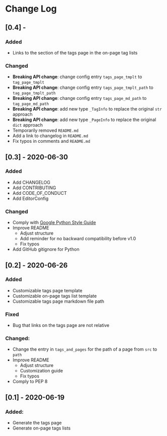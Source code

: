 # Change Log

## [0.4] -

### Added

-   Links to the section of the tags page in the on-page tag lists

### Changed

-   **Breaking API change**: change config entry `tags_page_tmplt` to `tag_page_tmplt`
-   **Breaking API change**: change config entry `tags_page_tmplt_path` to `tag_page_tmplt_path`
-   **Breaking API change**: change config entry `tags_page_md_path` to `tag_page_md_path`
-   **Breaking API change**: add new type `_TagInfo` to replace the original `str` approach
-   **Breaking API change**: add new type `_PageInfo` to replace the original `dict` approach
-   Temporarily removed `README.md`
-   Add a link to changelog in `README.md`
-   Fix typos in comments and `README.md`

## [0.3] - 2020-06-30

### Added

-   Add CHANGELOG
-   Add CONTRIBUTING
-   Add CODE_OF_CONDUCT
-   Add EditorConfig

### Changed

-   Comply with [Google Python Style Guide](https://google.github.io/styleguide/pyguide.html)
-   Improve README
    -   Adjust structure
    -   Add reminder for no backward compatibility before v1.0
    -   Fix typos
-   Add GitHub gitignore for Python

## [0.2] - 2020-06-26

### Added

-   Customizable tags page template
-   Customizable on-page tags list template
-   Customizable tags page markdown file path

### Fixed

-   Bug that links on the tags page are not relative

### Changed:

-   Change the entry in `tags_and_pages` for the path of a page from `src` to `path`
-   Improve README
    -   Adjust structure
    -   Customization guide
    -   Fix typos
-   Comply to PEP 8

## [0.1] - 2020-06-19

### Added:

-   Generate the tags page
-   Generate on-page tags lists
